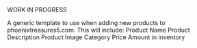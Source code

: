 WORK IN PROGRESS

A generic template to use when adding new products to phoenixtreasures5.com.
This will include:
Product Name
Product Description
Product Image
Category
Price
Amount in inventory
